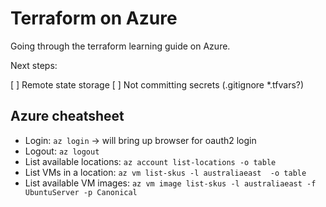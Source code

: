 # Terraform on Azure

Going through the terraform learning guide on Azure.

Next steps:

[ ] Remote state storage
[ ] Not committing secrets (.gitignore *.tfvars?)

## Azure cheatsheet

- Login: `az login` -> will bring up browser for oauth2 login
- Logout: `az logout`
- List available locations: `az account list-locations -o table`
- List VMs in a location: `az vm list-skus -l australiaeast  -o table`
- List available VM images: `az vm image list-skus -l australiaeast -f UbuntuServer -p Canonical`
